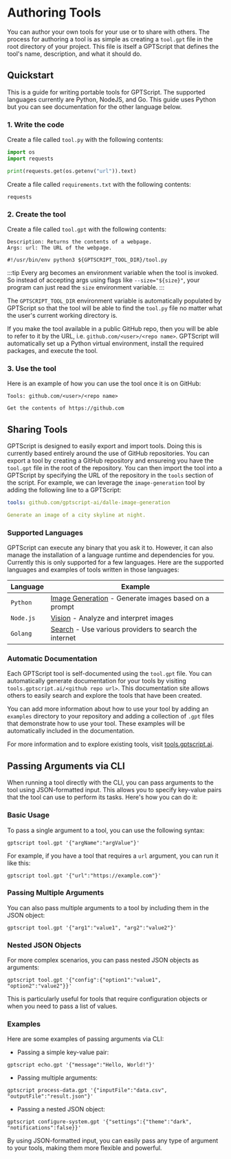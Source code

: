 # Authoring Tools

You can author your own tools for your use or to share with others.
The process for authoring a tool is as simple as creating a `tool.gpt` file in the root directory of your project.
This file is itself a GPTScript that defines the tool's name, description, and what it should do.

## Quickstart

This is a guide for writing portable tools for GPTScript. The supported languages currently are Python, NodeJS, and Go. This guide uses Python but you can see documentation for the other language below.

### 1. Write the code

Create a file called `tool.py` with the following contents:

```python
import os
import requests

print(requests.get(os.getenv("url")).text)
```

Create a file called `requirements.txt` with the following contents:

```
requests
```

### 2. Create the tool

Create a file called `tool.gpt` with the following contents:

```
Description: Returns the contents of a webpage.
Args: url: The URL of the webpage.

#!/usr/bin/env python3 ${GPTSCRIPT_TOOL_DIR}/tool.py
```

:::tip
Every arg becomes an environment variable when the tool is invoked. So instead of accepting args using flags like `--size="${size}"`, your program can just read the `size` environment variable.
:::

The `GPTSCRIPT_TOOL_DIR` environment variable is automatically populated by GPTScript so that the tool
will be able to find the `tool.py` file no matter what the user's current working directory is.

If you make the tool available in a public GitHub repo, then you will be able to refer to it by
the URL, i.e. `github.com/<user>/<repo name>`. GPTScript will automatically set up a Python virtual
environment, install the required packages, and execute the tool.

### 3. Use the tool

Here is an example of how you can use the tool once it is on GitHub:

```
Tools: github.com/<user>/<repo name>

Get the contents of https://github.com
```

## Sharing Tools

GPTScript is designed to easily export and import tools. Doing this is currently based entirely around the use of GitHub repositories. You can export a tool by creating a GitHub repository and ensureing you have the `tool.gpt` file in the root of the repository. You can then import the tool into a GPTScript by specifying the URL of the repository in the `tools` section of the script. For example, we can leverage the `image-generation` tool by adding the following line to a GPTScript:

```yaml
tools: github.com/gptscript-ai/dalle-image-generation

Generate an image of a city skyline at night.
```

### Supported Languages

GPTScript can execute any binary that you ask it to. However, it can also manage the installation of a language runtime and dependencies for you. Currently this is only supported for a few languages. Here are the supported languages and examples of tools written in those languages:

| Language | Example                                                                                                        |
|----------|----------------------------------------------------------------------------------------------------------------|
| `Python`   | [Image Generation](https://github.com/gptscript-ai/dalle-image-generation) - Generate images based on a prompt |
| `Node.js`  | [Vision](https://github.com/gptscript-ai/gpt4-v-vision) - Analyze and interpret images                         |
| `Golang`   | [Search](https://github.com/gptscript-ai/search) - Use various providers to search the internet                |

### Automatic Documentation

Each GPTScript tool is self-documented using the `tool.gpt` file. You can automatically generate documentation for your tools by visiting `tools.gptscript.ai/<github repo url>`. This documentation site allows others to easily search and explore the tools that have been created. 

You can add more information about how to use your tool by adding an `examples` directory to your repository and adding a collection of `.gpt` files that demonstrate how to use your tool. These examples will be automatically included in the documentation.

For more information and to explore existing tools, visit [tools.gptscript.ai](https://tools.gptscript.ai).

## Passing Arguments via CLI

When running a tool directly with the CLI, you can pass arguments to the tool using JSON-formatted input. This allows you to specify key-value pairs that the tool can use to perform its tasks. Here's how you can do it:

### Basic Usage

To pass a single argument to a tool, you can use the following syntax:

```
gptscript tool.gpt '{"argName":"argValue"}'
```

For example, if you have a tool that requires a `url` argument, you can run it like this:

```
gptscript tool.gpt '{"url":"https://example.com"}'
```

### Passing Multiple Arguments

You can also pass multiple arguments to a tool by including them in the JSON object:

```
gptscript tool.gpt '{"arg1":"value1", "arg2":"value2"}'
```

### Nested JSON Objects

For more complex scenarios, you can pass nested JSON objects as arguments:

```
gptscript tool.gpt '{"config":{"option1":"value1", "option2":"value2"}}'
```

This is particularly useful for tools that require configuration objects or when you need to pass a list of values.

### Examples

Here are some examples of passing arguments via CLI:

- Passing a simple key-value pair:

```
gptscript echo.gpt '{"message":"Hello, World!"}'
```

- Passing multiple arguments:

```
gptscript process-data.gpt '{"inputFile":"data.csv", "outputFile":"result.json"}'
```

- Passing a nested JSON object:

```
gptscript configure-system.gpt '{"settings":{"theme":"dark", "notifications":false}}'
```

By using JSON-formatted input, you can easily pass any type of argument to your tools, making them more flexible and powerful.
